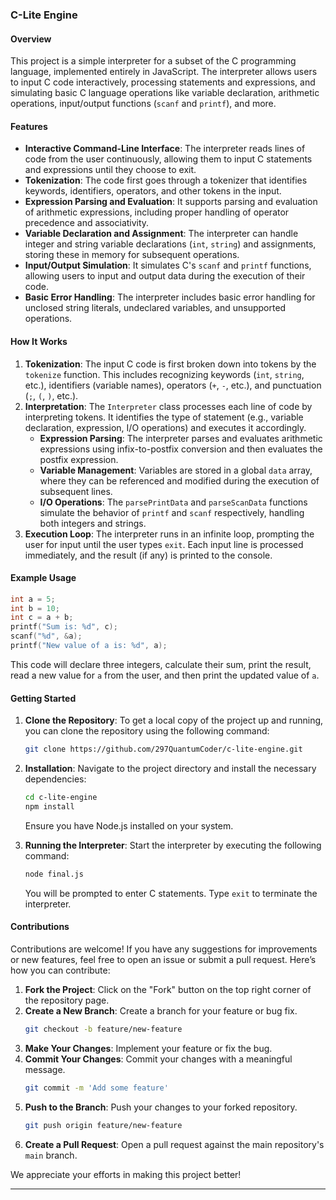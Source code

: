 

### C-Lite Engine

#### Overview
This project is a simple interpreter for a subset of the C programming language, implemented entirely in JavaScript. The interpreter allows users to input C code interactively, processing statements and expressions, and simulating basic C language operations like variable declaration, arithmetic operations, input/output functions (`scanf` and `printf`), and more.

#### Features
- **Interactive Command-Line Interface**: The interpreter reads lines of code from the user continuously, allowing them to input C statements and expressions until they choose to exit.
- **Tokenization**: The code first goes through a tokenizer that identifies keywords, identifiers, operators, and other tokens in the input.
- **Expression Parsing and Evaluation**: It supports parsing and evaluation of arithmetic expressions, including proper handling of operator precedence and associativity.
- **Variable Declaration and Assignment**: The interpreter can handle integer and string variable declarations (`int`, `string`) and assignments, storing these in memory for subsequent operations.
- **Input/Output Simulation**: It simulates C's `scanf` and `printf` functions, allowing users to input and output data during the execution of their code.
- **Basic Error Handling**: The interpreter includes basic error handling for unclosed string literals, undeclared variables, and unsupported operations.

#### How It Works
1. **Tokenization**: The input C code is first broken down into tokens by the `tokenize` function. This includes recognizing keywords (`int`, `string`, etc.), identifiers (variable names), operators (`+`, `-`, etc.), and punctuation (`;`, `(`, `)`, etc.).
2. **Interpretation**: The `Interpreter` class processes each line of code by interpreting tokens. It identifies the type of statement (e.g., variable declaration, expression, I/O operations) and executes it accordingly.
   - **Expression Parsing**: The interpreter parses and evaluates arithmetic expressions using infix-to-postfix conversion and then evaluates the postfix expression.
   - **Variable Management**: Variables are stored in a global `data` array, where they can be referenced and modified during the execution of subsequent lines.
   - **I/O Operations**: The `parsePrintData` and `parseScanData` functions simulate the behavior of `printf` and `scanf` respectively, handling both integers and strings.
3. **Execution Loop**: The interpreter runs in an infinite loop, prompting the user for input until the user types `exit`. Each input line is processed immediately, and the result (if any) is printed to the console.

#### Example Usage
```c
int a = 5;
int b = 10;
int c = a + b;
printf("Sum is: %d", c);
scanf("%d", &a);
printf("New value of a is: %d", a);
```

This code will declare three integers, calculate their sum, print the result, read a new value for `a` from the user, and then print the updated value of `a`.

#### Getting Started

1. **Clone the Repository**:
   To get a local copy of the project up and running, you can clone the repository using the following command:
   ```bash
   git clone https://github.com/297QuantumCoder/c-lite-engine.git
   ```

2. **Installation**:
   Navigate to the project directory and install the necessary dependencies:
   ```bash
   cd c-lite-engine
   npm install
   ```
   Ensure you have Node.js installed on your system.

3. **Running the Interpreter**:
   Start the interpreter by executing the following command:
   ```bash
   node final.js
   ```
   You will be prompted to enter C statements. Type `exit` to terminate the interpreter.

#### Contributions

Contributions are welcome! If you have any suggestions for improvements or new features, feel free to open an issue or submit a pull request. Here’s how you can contribute:

1. **Fork the Project**: Click on the "Fork" button on the top right corner of the repository page.
2. **Create a New Branch**: Create a branch for your feature or bug fix.
   ```bash
   git checkout -b feature/new-feature
   ```
3. **Make Your Changes**: Implement your feature or fix the bug.
4. **Commit Your Changes**: Commit your changes with a meaningful message.
   ```bash
   git commit -m 'Add some feature'
   ```
5. **Push to the Branch**: Push your changes to your forked repository.
   ```bash
   git push origin feature/new-feature
   ```
6. **Create a Pull Request**: Open a pull request against the main repository's `main` branch.

We appreciate your efforts in making this project better!

---
